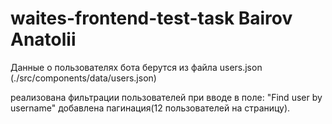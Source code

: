 # waites-frontend-test-task Bairov Anatolii
Данные о пользователях бота берутся из файла users.json (./src/components/data/users.json)

реализована фильтрации пользователей при вводе в поле: "Find user by username"
добавлена пагинация(12 пользователей на страницу).
